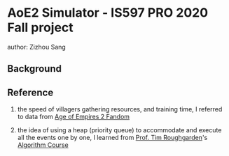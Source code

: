 # AoE2 Simulator - IS597 PRO 2020 Fall project

author: Zizhou Sang

## Background



## Reference

1. the speed of villagers gathering resources, and training time, I referred to data from [Age of Empires 2 Fandom](https://ageofempires.fandom.com/wiki/Villager_\(Age_of_Empires_II\))

2. the idea of using a heap (priority queue) to accommodate and execute all the events one by one, I learned from [Prof. Tim Roughgarden](http://timroughgarden.org/)'s [Algorithm Course](https://www.coursera.org/learn/algorithms-divide-conquer)